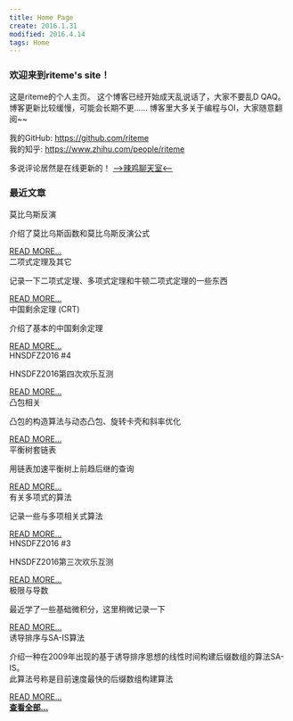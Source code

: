 ```yaml
---
title: Home Page
create: 2016.1.31
modified: 2016.4.14
tags: Home
---
```


### 欢迎来到riteme's site！
这是riteme的个人主页。
这个博客已经开始成天乱说话了，大家不要乱D QAQ。
博客更新比较缓慢，可能会长期不更......
博客里大多关于编程与OI，大家随意翻阅~~

我的GitHub: <https://github.com/riteme>  
我的知乎: <https://www.zhihu.com/people/riteme>

多说评论居然是在线更新的！
[-->辣鸡聊天室<--](./blog/chat.html)

### 最近文章
<div class="card"><div class="card-content"><span class="card-title">莫比乌斯反演</span><p>介绍了莫比乌斯函数和莫比乌斯反演公式</p></div><div class="card-action"><a href="./blog/2016-8-18/mobius.html">READ MORE...</a></div></div><div class="card"><div class="card-content"><span class="card-title">二项式定理及其它</span><p>记录一下二项式定理、多项式定理和牛顿二项式定理的一些东西</p></div><div class="card-action"><a href="./blog/2016-8-18/binomial.html">READ MORE...</a></div></div><div class="card"><div class="card-content"><span class="card-title">中国剩余定理 (CRT)</span><p>介绍了基本的中国剩余定理</p></div><div class="card-action"><a href="./blog/2016-8-17/crt.html">READ MORE...</a></div></div><div class="card"><div class="card-content"><span class="card-title">HNSDFZ2016 #4</span><p>HNSDFZ2016第四次欢乐互测</p></div><div class="card-action"><a href="./blog/2016-8-15/hnsdfz-4.html">READ MORE...</a></div></div><div class="card"><div class="card-content"><span class="card-title">凸包相关</span><p>凸包的构造算法与动态凸包、旋转卡壳和斜率优化</p></div><div class="card-action"><a href="./blog/2016-8-11/convex-hull.html">READ MORE...</a></div></div><div class="card"><div class="card-content"><span class="card-title">平衡树套链表</span><p>用链表加速平衡树上前趋后继的查询</p></div><div class="card-action"><a href="./blog/2016-7-28/bst-with-list.html">READ MORE...</a></div></div><div class="card"><div class="card-content"><span class="card-title">有关多项式的算法</span><p>记录一些与多项相关式算法</p></div><div class="card-action"><a href="./blog/2016-7-21/fft.html">READ MORE...</a></div></div><div class="card"><div class="card-content"><span class="card-title">HNSDFZ2016 #3</span><p>HNSDFZ2016第三次欢乐互测</p></div><div class="card-action"><a href="./blog/2016-7-9/hnsdfz-3.html">READ MORE...</a></div></div><div class="card"><div class="card-content"><span class="card-title">极限与导数</span><p>最近学了一些基础微积分，这里稍微记录一下</p></div><div class="card-action"><a href="./blog/2016-6-23/limit-and-derivative.html">READ MORE...</a></div></div><div class="card"><div class="card-content"><span class="card-title">诱导排序与SA-IS算法</span><p>介绍一种在2009年出现的基于诱导排序思想的线性时间构建后缀数组的算法SA-IS。<br />此算法号称是目前速度最快的后缀数组构建算法</p></div><div class="card-action"><a href="./blog/2016-6-19/sais.html">READ MORE...</a></div></div><a href="./posts.html" class="waves-effect waves-light btn" style="width: 100%"><strong>查看全部...</strong></a>
